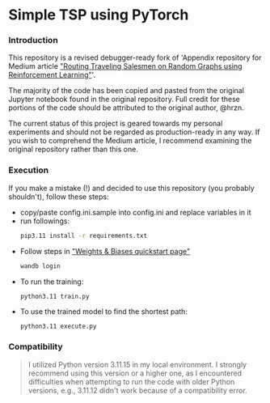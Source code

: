 # Simple TSP using PyTorch
### Introduction
This repository is a revised debugger-ready fork of 
'Appendix repository for Medium article ["Routing Traveling Salesmen on Random Graphs using Reinforcement Learning"](https://medium.com/unit8-machine-learning-publication/routing-traveling-salesmen-on-random-graphs-using-reinforcement-learning-in-pytorch-7378e4814980)'. 

The majority of the code has been copied and pasted from the original Jupyter notebook found in the original repository. Full credit for these portions of the code should be attributed to the original author, @hrzn.

The current status of this project is geared towards my personal experiments and should not be regarded as production-ready in any way. If you wish to comprehend the Medium article, I recommend examining the original repository rather than this one.

### Execution
If you make a mistake (!) and decided to use this repository (you probably shouldn't), follow these steps:

* copy/paste config.ini.sample into config.ini and replace variables in it
* run followings:
  ```bash
  pip3.11 install -r requirements.txt 
    ```
* Follow steps in ["Weights & Biases quickstart page"](https://docs.wandb.ai/quickstart)
    ```bash
  wandb login
  ```
* To run the training:
  ```
  python3.11 train.py
  ```
* To use the trained model to find the shortest path:
  ```bash
  python3.11 execute.py 
  ```
### Compatibility
> I utilized Python version 3.11.15 in my local environment. I strongly recommend using this version or a higher one, as I encountered difficulties when attempting to run the code with older Python versions, e.g., 3.11.12 didn't work because of a compatibility error.
